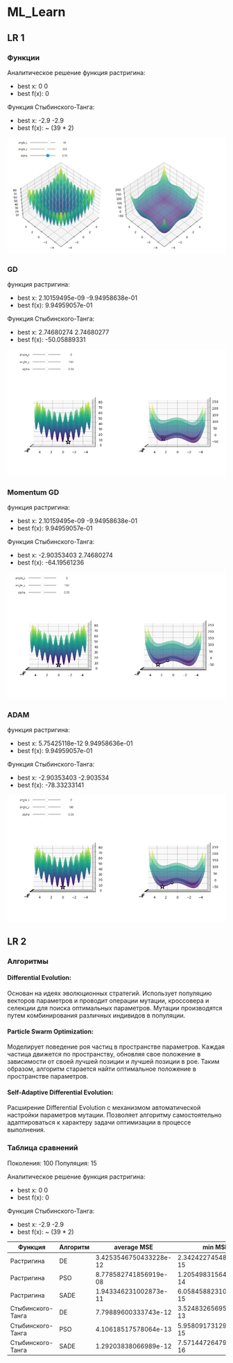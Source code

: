 # ML_Learn
## LR 1
### Функции

Аналитическое решение
функция растригина:
- best x: 0 0
- best f(x): 0

Функция Стыбинского-Танга:
- best x: -2.9 -2.9
- best f(x): ~ (39 * 2)

![Функции](https://github.com/FastSnake0/ML_learn/blob/main/refs/funcs.png)

### GD

функция растригина:
- best x: 2.10159495e-09 -9.94958638e-01 
- best f(x): 9.94959057e-01

Функция Стыбинского-Танга:
- best x: 2.74680274   2.74680277
- best f(x): -50.05889331

![Обычный gd](https://github.com/FastSnake0/ML_learn/blob/main/refs/gd.png)

### Momentum GD

функция растригина:
- best x:  2.10159495e-09 -9.94958638e-01 
- best f(x): 9.94959057e-01

Функция Стыбинского-Танга:
- best x: -2.90353403   2.74680274
- best f(x): -64.19561236

![Обычный gd](https://github.com/FastSnake0/ML_learn/blob/main/refs/mgd.png)

### ADAM

функция растригина:
- best x: 5.75425118e-12 9.94958636e-01 
- best f(x): 9.94959057e-01

Функция Стыбинского-Танга:
- best x: -2.90353403  -2.903534  
- best f(x): -78.33233141

![Обычный gd](https://github.com/FastSnake0/ML_learn/blob/main/refs/adam.png)

## LR 2
### Алгоритмы
#### Differential Evolution:
Основан на идеях эволюционных стратегий. Использует популяцию векторов параметров и проводит операции мутации, кроссовера и селекции для поиска оптимальных параметров. Мутации производятся путем комбинирования различных индивидов в популяции.

#### Particle Swarm Optimization:
Моделирует поведение роя частиц в пространстве параметров. Каждая частица движется по пространству, обновляя свое положение в зависимости от своей лучшей позиции и лучшей позиции в рое. Таким образом, алгоритм старается найти оптимальное положение в пространстве параметров.

#### Self-Adaptive Differential Evolution:
Расширение Differential Evolution с механизмом автоматической настройки параметров мутации. Позволяет алгоритму самостоятельно адаптироваться к характеру задачи оптимизации в процессе выполнения.

### Таблица сравнений

Поколения: 100
Популяция: 15

Аналитическое решение
функция растригина:
- best x: 0 0
- best f(x): 0

Функция Стыбинского-Танга:
- best x: -2.9 -2.9
- best f(x): ~ (39 * 2)

Функция            | Алгоритм      | average MSE            | min MSE                | max MSE                | best y                 | worst y
-------------------| ------------- | ---------------------- | ---------------------- | ---------------------- | ---------------------- | -------------------
Растригина         | DE            | 3.4253546750433228e-12 | 2.3424227454860056e-15 | 1.787689519763457e-11  | 9.272582701669307e-13  | 7.0932699713921465e-09
Растригина         | PSO           | 8.778582741856919e-08  | 1.2054983156465441e-14 | 1.773907987077751e-11  | 4.781952611665474e-12  | 7.038586602448049e-09
Растригина         | SADE          | 1.943346231002873e-11  | 6.058458823101041e-15  | 1.3319527505567418e-11 | 2.4016344468691386e-12 | 5.2849742360194796e-09
Стыбинского-Танга  | DE            | 7.79889600333743e-12   | 3.524832656953125e-13  | 1.2954148578278026e-11 | -78.33233140753056     | -78.3323314070879
Стыбинского-Танга  | PSO           | 4.10618517578064e-13   | 5.9580917312904986e-15 | 7.449475991710594e-13  | -78.33233140754264     | -78.3323314075187
Стыбинского-Танга  | SADE          | 1.29203838066989e-12   | 7.571447264790601e-16  | 2.400597859069286e-12  | -78.33233140754282     | -78.33233140745686
